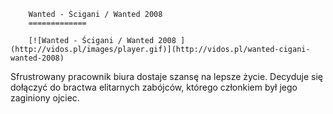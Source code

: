 
        Wanted - Ścigani / Wanted 2008 
        =============
        
        [![Wanted - Ścigani / Wanted 2008 ](http://vidos.pl/images/player.gif)](http://vidos.pl/wanted-cigani-wanted-2008)
        
        
 Sfrustrowany pracownik biura dostaje szansę na lepsze życie. Decyduje się dołączyć do bractwa elitarnych zabójców, którego członkiem był jego zaginiony ojciec.
    